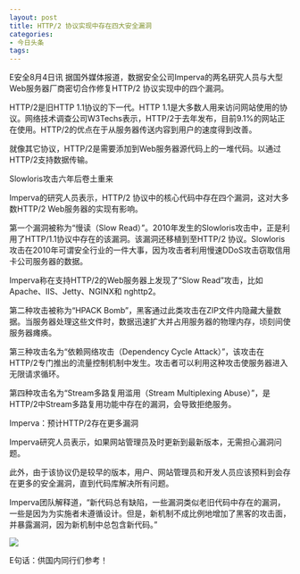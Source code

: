 ```yaml
---
layout: post
title: HTTP/2 协议实现中存在四大安全漏洞
categories:
- 今日头条
tags:
---
```

E安全8月4日讯 据国外媒体报道，数据安全公司Imperva的两名研究人员与大型Web服务器厂商密切合作修复HTTP/2 协议实现中的四个漏洞。

HTTP/2是旧HTTP 1.1协议的下一代。HTTP 1.1是大多数人用来访问网站使用的协议。网络技术调查公司W3Techs表示，HTTP/2于去年发布，目前9.1%的网站正在使用。HTTP/2的优点在于从服务器传送内容到用户的速度得到改善。

就像其它协议，HTTP/2是需要添加到Web服务器源代码上的一堆代码。以通过HTTP/2支持数据传输。

Slowloris攻击六年后卷土重来

Imperva的研究人员表示，HTTP/2 协议中的核心代码中存在四个漏洞，这对大多数HTTP/2 Web服务器的实现有影响。

第一个漏洞被称为“慢读（Slow Read）”。2010年发生的Slowloris攻击中，正是利用了HTTP/1.1协议中存在的该漏洞。该漏洞还移植到至HTTP/2 协议。Slowloris攻击在2010年可谓安全行业的一件大事，因为攻击者利用慢速DDoS攻击窃取信用卡公司服务器的数据。

Imperva称在支持HTTP/2的Web服务器上发现了“Slow Read”攻击，比如Apache、IIS、Jetty、NGINX和 nghttp2。

第二种攻击被称为“HPACK Bomb”，黑客通过此类攻击在ZIP文件内隐藏大量数据。当服务器处理这些文件时，数据迅速扩大并占用服务器的物理内存，顷刻间使服务器瘫痪。

第三种攻击名为“依赖网络攻击（Dependency Cycle Attack）”，该攻击在HTTP/2专门推出的流量控制机制中发生。攻击者可以利用这种攻击使服务器进入无限请求循环。

第四种攻击名为“Stream多路复用滥用（Stream Multiplexing Abuse）”，是HTTP/2中Stream多路复用功能中存在的漏洞，会导致拒绝服务。

Imperva：预计HTTP/2存在更多漏洞

Imperva研究人员表示，如果网站管理员及时更新到最新版本，无需担心漏洞问题。

此外，由于该协议仍是较早的版本，用户、网站管理员和开发人员应该预料到会存在更多的安全漏洞，直到代码库解决所有问题。

Imperva团队解释道，“新代码总有缺陷，一些漏洞类似老旧代码中存在的漏洞，一些是因为为实施者未遵循设计。但是，新机制不成比例地增加了黑客的攻击面，并暴露漏洞，因为新机制中总包含新代码。”

![](http://p1.pstatp.com/large/b99001003a7b88b81c6)

E句话：供国内同行们参考！